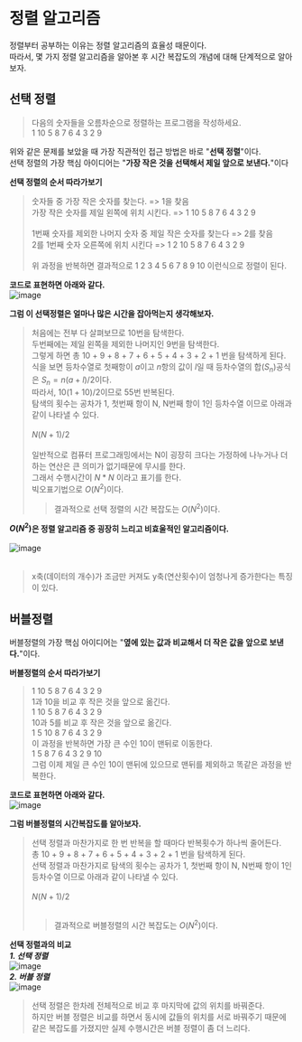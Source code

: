 # 정렬 알고리즘
정렬부터 공부하는 이유는 정렬 알고리즘의 효율성 때문이다.<br>
따라서, 몇 가지 정렬 알고리즘을 알아본 후 시간 복잡도의 개념에 대해 단계적으로 알아보자.

## 선택 정렬

> 다음의 숫자들을 오름차순으로 정렬하는 프로그램을 작성하세요.<br>
> 1 10 5 8 7 6 4 3 2 9

위와 같은 문제를 보았을 때 가장 직관적인 접근 방법은 바로 "**선택 정렬**"이다.<br>
선택 정렬의 가장 핵심 아이디어는 "**가장 작은 것을 선택해서 제일 앞으로 보낸다.**"이다

**선택 정렬의 순서 따라가보기**<br>
> 숫자들 중 가장 작은 숫자를 찾는다. => 1을 찾음 <br>
> 가장 작은 숫자를 제일 왼쪽에 위치 시킨다. => 1 10 5 8 7 6 4 3 2 9 <br>
> <br>
> 1번째 숫자를 제외한 나머지 숫자 중 제일 작은 숫자를 찾는다 => 2를 찾음 <br>
> 2를 1번째 숫자 오른쪽에 위치 시킨다 => 1 2 10 5 8 7 6 4 3 2 9<br>
> <br>
> 위 과정을 반복하면 결과적으로 1 2 3 4 5 6 7 8 9 10 이런식으로 정렬이 된다.<br>

**코드로 표현하면 아래와 같다.** <br>
![image](https://github.com/Kimpossible94/TIL/assets/80395024/ba01d5f3-fe0a-47c9-8727-4ba11542775d) <br>

**그럼 이 선택정렬은 얼마나 많은 시간을 잡아먹는지 생각해보자.**
> 처음에는 전부 다 살펴보므로 10번을 탐색한다. <br>
> 두번째에는 제일 왼쪽을 제외한 나머지인 9번을 탐색한다. <br>
> 그렇게 하면 총 10 + 9 + 8 + 7 + 6 + 5 + 4 + 3 + 2 + 1 번을 탐색하게 된다. <br>
> 식을 보면 등차수열로 첫째항이 $a$이고 $n$항의 값이 $l$일 때 등차수열의 합($S_n$)공식은 $S_n = n(a+l)/2$이다. <br>
> 따라서, $10(1+10)/2$이므로 55번 반복된다. <br>
> 탐색의 횟수는 공차가 1, 첫번째 항이 N, N번째 항이 1인 등차수열 이므로 아래과 같이 나타낼 수 있다. <br>
> <br>
> $N(N+1)/2$ <br>
> <br>
> 일반적으로 컴퓨터 프로그래밍에서는 N이 굉장히 크다는 가정하에 나누거나 더하는 연산은 큰 의미가 없기때문에 무시를 한다. <br>
> 그래서 수행시간이 $N * N$ 이라고 표기를 한다.  <br>
> 빅오표기법으로 $O(N^2)$이다. <br>
>> 결과적으로 선택 정렬의 시간 복잡도는 $O(N^2)$이다. <br>

**$O(N^2)$은 정렬 알고리즘 중 굉장히 느리고 비효울적인 알고리즘이다.** <br>
<br>
![image](https://github.com/Kimpossible94/TIL/assets/80395024/c36ecd71-cd6a-46ec-b4a6-ce32b815b035) <br>
<br>
> x축(데이터의 개수)가 조금만 커져도 y축(연산횟수)이 엄청나게 증가한다는 특징이 있다. <br>

## 버블정렬

버블정렬의 가장 핵심 아이디어는 "**옆에 있는 값과 비교해서 더 작은 값을 앞으로 보낸다.**"이다.

**버블정렬의 순서 따라가보기**<br>
> 1 10 5 8 7 6 4 3 2 9 <br>
> 1과 10을 비교 후 작은 것을 앞으로 옮긴다. <br>
> 1 10 5 8 7 6 4 3 2 9 <br>
> 10과 5를 비교 후 작은 것을 앞으로 옮긴다. <br>
> 1 5 10 8 7 6 4 3 2 9 <br>
> 이 과정을 반복하면 가장 큰 수인 10이 맨뒤로 이동한다. <br>
> 1 5 8 7 6 4 3 2 9 10 <br>
> 그럼 이제 제일 큰 수인 10이 맨뒤에 있으므로 맨뒤를 제외하고 똑같은 과정을 반복한다. <br>

**코드로 표현하면 아래와 같다.** <br>
![image](https://github.com/Kimpossible94/TIL/assets/80395024/83e97abb-7df3-42f7-9958-3ba2399ef5cd)<br>

**그럼 버블정렬의 시간복잡도를 알아보자.**
> 선택 정렬과 마찬가지로 한 번 반복을 할 때마다 반복횟수가 하나씩 줄어든다.<br>
> 총 10 + 9 + 8 + 7 + 6 + 5 + 4 + 3 + 2 + 1 번을 탐색하게 된다. <br>
> 선택 정렬과 마찬가지로 탐색의 횟수는 공차가 1, 첫번째 항이 N, N번째 항이 1인 등차수열 이므로 아래과 같이 나타낼 수 있다. <br>
> <br>
> $N(N+1)/2$ <br>
> <br>
>> 결과적으로 버블정렬의 시간 복잡도는 $O(N^2)$이다. <br>

**선택 정렬과의 비교**<br>
***1. 선택 정렬***<br>
![image](https://github.com/Kimpossible94/TIL/assets/80395024/81815b9b-0149-4c64-9dfa-b76320987921)<br>
***2. 버블 정렬***<br>
![image](https://github.com/Kimpossible94/TIL/assets/80395024/9259d495-c672-4010-b360-b1466200058e)<br>
> 선택 정렬은 한차례 전체적으로 비교 후 마지막에 값의 위치를 바꿔준다. <br>
> 하지만 버블 정렬은 비교를 하면서 동시에 값들의 위치를 서로 바꿔주기 때문에 <br>
> 같은 복잡도를 가졌지만 실제 수행시간은 버블 정렬이 좀 더 느리다. <br>

